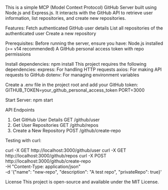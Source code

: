 This is a simple MCP (Model Context Protocol) GitHub Server built using Node.js and Express.js. It interacts with the GitHub API to retrieve user information, list repositories, and create new repositories.

Features:
Fetch authenticated GitHub user details
List all repositories of the authenticated user
Create a new repository

Prerequisites:
Before running the server, ensure you have:
Node.js installed (>= v14 recommended)
A GitHub personal access token with repo permissions

Install dependencies:
npm install
This project requires the following dependencies:
express: For handling HTTP requests
axios: For making API requests to GitHub
dotenv: For managing environment variables

Create a .env file in the project root and add your GitHub token: GITHUB_TOKEN=your_github_personal_access_token PORT=3000

Start Server: npm start

API Endpoints
1. Get GitHub User Details
GET /github/user
2. Get User Repositories
GET /github/repos
3. Create a New Repository
POST /github/create-repo

Testing with curl:

curl -X GET http://localhost:3000/github/user
curl -X GET http://localhost:3000/github/repos
curl -X POST http://localhost:3000/github/create-repo \
-H "Content-Type: application/json" \
-d '{"name": "new-repo", "description": "A test repo", "privateRepo": true}'

License
This project is open-source and available under the MIT License.


